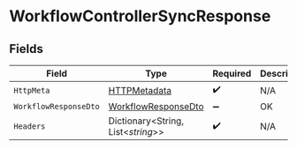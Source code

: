 # WorkflowControllerSyncResponse


## Fields

| Field                                                                 | Type                                                                  | Required                                                              | Description                                                           |
| --------------------------------------------------------------------- | --------------------------------------------------------------------- | --------------------------------------------------------------------- | --------------------------------------------------------------------- |
| `HttpMeta`                                                            | [HTTPMetadata](../../Models/Components/HTTPMetadata.md)               | :heavy_check_mark:                                                    | N/A                                                                   |
| `WorkflowResponseDto`                                                 | [WorkflowResponseDto](../../Models/Components/WorkflowResponseDto.md) | :heavy_minus_sign:                                                    | OK                                                                    |
| `Headers`                                                             | Dictionary<String, List<*string*>>                                    | :heavy_check_mark:                                                    | N/A                                                                   |